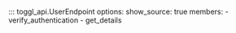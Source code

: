 ::: toggl_api.UserEndpoint
    options:
        show_source: true
        members:
            - verify_authentication
            - get_details
